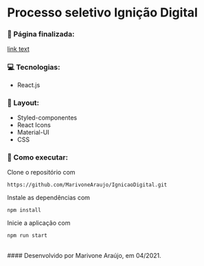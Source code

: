 # Processo seletivo Ignição Digital

### 📃 Página finalizada:
[link text](http://dev.nodeca.com)

### 💻 Tecnologias:
- React.js

### 🎨 Layout:
- Styled-componentes
- React Icons
- Material-UI
- CSS

### 🔨 Como executar:
Clone o repositório com
```
https://github.com/MarivoneAraujo/IgnicaoDigital.git
```
Instale as dependências com
```
npm install
```
Inicie a aplicação com
```
npm run start
```
<br/>
#### Desenvolvido por Marivone Araújo, em 04/2021.
